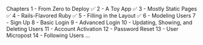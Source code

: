 Chapters
1 - From Zero to Deploy ✅
2 - A Toy App ✅
3 - Mostly Static Pages ✅
4 - Rails-Flavored Ruby ✅
5 - Filling in the Layout ✅
6 - Modeling Users
7 - Sign Up
8 - Basic Login
9 - Advanced Login
10 - Updating, Showing, and Deleting Users
11 - Account Activation
12 - Password Reset
13 - User Micropost
14 - Following Users ...
